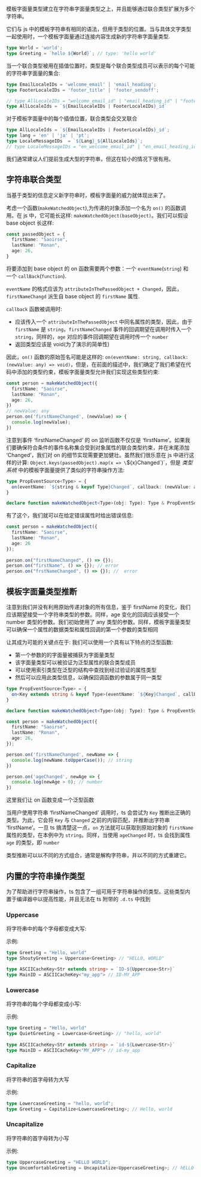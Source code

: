 
模板字面量类型建立在字符串字面量类型之上，并且能够通过联合类型扩展为多个字符串。

它们与 js 中的模板字符串有相同的语法，但用于类型的位置。当与具体文字类型一起使用时，一个模板字面量通过连接内容生成新的字符串字面量类型.

```typescript
type World = 'world';
type Greeting = `hello ${World}`; // type: 'hello world'
```

当一个联合类型被用在插值位置时，类型是每个联合类型成员可以表示的每个可能的字符串字面量的集合:

```typescript
type EmailLocaleIDs = 'welcome_email' | 'email_heading';
type FooterLocaleIDs = 'footer_title' | 'footer_sendoff';

// type AllLocaleIDs = "welcome_email_id" | "email_heading_id" | "footer_title_id" | "footer_sendoff_id"
type AllLocaleIds = `${EmailLocaleIDs | FooterLocaleIDs}_id`
```

对于模板字面量中的每个插值位置，联合类型会交叉联合

```typescript
type AllLocaleIds = `${EmailLocaleIDs | FooterLocaleIDs}_id`;
type lang = 'en' | 'ja' | 'pt';
type LocaleMessageIDs  = `${Lang}_${AllLocaleIds}`;
// type LocaleMessageIDs = "en_welcome_email_id" | "en_email_heading_id" | "en_footer_title_id" | "en_footer_sendoff_id" | "ja_welcome_email_id" | "ja_email_heading_id" | "ja_footer_title_id" | "ja_footer_sendoff_id" | "pt_welcome_email_id" | "pt_email_heading_id" | "pt_footer_title_id" | "pt_footer_sendoff_id"
```

我们通常建议人们提前生成大型的字符串，但这在较小的情况下很有用。

## 字符串联合类型

当基于类型的信息定义新字符串时，模板字面量的威力就体现出来了。

考虑一个函数(`makeWatchedObject`),为传递的对象添加一个名为 `on()` 的函数调用。在 js 中，它可能长这样: `makeWatchedObject(baseObject)`。我们可以假设 base
object 长这样:

```typescript
const passedObject = {
  firstName: "Saoirse",
  lastName: "Ronan",
  age: 26,
}
```

将要添加到 base object 的 on 函数需要两个参数：一个 `eventName`(`string`) 和 一个 `callBack`(`function`).

`eventName` 的格式应该为 `attributeInThePassedObject + Changed`，因此，`firstNameChangd` 派生自 base object 的 `firstName` 属性.

`callback` 函数被调用时:

- 应该传入一个 `attributeInThePassedObject` 中同名属性的类型，因此，由于 `firstName` 是 `string`，`firstNameChanged` 事件的回调期望在调用时传入一个 `string`，同样的，`age` 对应的事件回调期望在调用时传一个 `number`
- 返回类型应该是 void(为了演示的简单性)

因此，`on()` 函数的原始签名可能是这样的: `on(eventName: string, callback: (newValue: any) => void)`，但是，在前面的描述中，我们确定了我们希望在代码中添加的类型约束，模板字面量类型允许我们实现这些类型约束:

```typescript
const person = makeWatchedObject({
  firstName: "Saoirse",
  lastName: "Ronan",
  age: 26,
})
// newValue: any
person.on('firstNameChanged', (newValue) => {
  console.log(newValue);
})
```

注意到事件 ‘firstNameChanged’ 的 on 监听函数不仅仅是 ‘firstName’。如果我们要确保符合条件的事件名称集合受到对象属性的联合类型约束，并在末尾添加 ‘Changed’，我们对 on 的细节实现需要更加健壮。虽然我们很乐意在 js 中进行这样的计算: `Object.keys(passedObject).map(x => \`${x}Changed\`)`，但是 *类型系统* 中的模板字面量提供了类似的字符串操作方法:

```typescript
type PropEventSource<Type> = {
  on(eventName: `${string & keyof Type}Changed`, callback: (newValue: ay) => void): void
}

declare function makeWatchedObject<Type>(obj: Type): Type & PropEventSource<Type>
```

有了这个，我们就可以在给定错误属性时给出错误信息:

```typescript
const person = makeWatchedObject({
  firstName: "Saoirse",
  lastName: "Ronan",
  age: 26
});
 
person.on("firstNameChanged", () => {});
person.on("firstName", () => {}); // error
person.on("frstNameChanged", () => {}); //  error

```

## 模板字面量类型推断

注意到我们并没有利用原始传递对象的所有信息，鉴于 firstName 的变化，我们应该期望接受一个字符串类型的参数。同样，age 变化的回调应该接受一个 number 类型的参数。我们初始使用了 any 类型的参数。同样，模板字面量类型可以确保一个属性的数据类型和属性回调的第一个参数的类型相同

让其成为可能的关键点在于: 我们可以使用一个具有以下特点的泛型函数:

- 第一个参数的的字面量被捕获为字面量类型
- 该字面量类型可以被验证为泛型属性的联合类型成员
- 可以使用索引类型在泛型的结构中查找到经过验证的属性类型
- 然后可以应用此类型信息，以确保回调函数的参数属于同一类型

```typescript
type PropEventSource<Type> = {
  on<Key extends string & keyof Type>(eventName: `${Key}Changed`, callback: (newValue: Type[Key]) => void): void
}

declare function makeWatchedObject<Type>(obj: Type): Type & PropEventSource<Type>

const person = makeWatchedObject({
  firstName: "Saoirse",
  lastName: "Ronan",
  age: 26,
});

person.on('firstNameChanged', newName => {
  console.log(newName.toUpperCase()); // string
})

person.on('ageChanged', newAge => {
  console.log(newAge > 0); // number
})
```

这里我们让 on 函数变成一个泛型函数

当用户使用字符串 ‘firstNameChanged’ 调用时，ts 会尝试为 `Key` 推断出正确的类型。为此，它会将 `Key` 与 `Changed` 之前的内容匹配，并推断出字符串 ‘firstName’。一旦 ts 搞清楚这一点，`on` 方法就可以获取到原始对象的 `firstName` 属性的类型，在本例中为 `string`。同样，当使用 `ageChanged` 时，ts 会找到属性 `age` 的类型，即 `number`

类型推断可以以不同的方式组合，通常是解构字符串，并以不同的方式重建它。

## 内置的字符串操作类型

为了帮助进行字符串操作，ts 包含了一组可用于字符串操作的类型。这些类型内置于编译器中以提高性能，并且无法在 ts 附带的 `.d.ts` 中找到

### Uppercase<StringType>

将字符串中的每个字母都变成大写:

示例:

```typescript
type Greeting = "Hello, world"
type ShoutyGreeting = Uppercase<Greeting> // "HELLO, WORLD"

type ASCIICacheKey<Str extends string> = `ID-${Uppercase<Str>}`
type MainID = ASCIICacheKey<"my_app"> // ID-MY_APP
```

### Lowercase<StringType>

将字符串的每个字母都变成小写:

示例:

```typescript
type Greeting = "Hello, world"
type QuietGreeting = Lowercase<Greeting> // "hello, world"
          
type ASCIICacheKey<Str extends string> = `id-${Lowercase<Str>}`
type MainID = ASCIICacheKey<"MY_APP"> // id-my_app

```

### Capitalize<StringType>

将字符串的首字母转为大写

示例:

```typescript
type LowercaseGreeting = "hello, world";
type Greeting = Capitalize<LowercaseGreeting>; // Hello, world
```

### Uncapitalize<StringType>

将字符串的首字母转为小写

示例:

```typescript
type UppercaseGreeting = "HELLO WORLD";
type UncomfortableGreeting = Uncapitalize<UppercaseGreeting>; // hELLO WORLD
```
